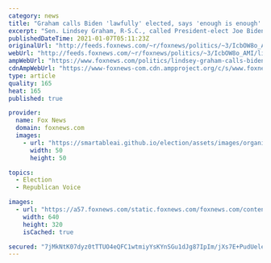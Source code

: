 ```yaml
---
category: news
title: "Graham calls Biden 'lawfully' elected, says 'enough is enough' following breach of Capitol"
excerpt: "Sen. Lindsey Graham, R-S.C., called President-elect Joe Biden \"lawfully\" elected and urged his Senate colleagues \"Enough is enough\" regarding election fraud allegations. "
publishedDateTime: 2021-01-07T05:11:23Z
originalUrl: "http://feeds.foxnews.com/~r/foxnews/politics/~3/IcbOW8o_AMI/lindsey-graham-calls-biden-lawfully-elected-enough-is-enough"
webUrl: "http://feeds.foxnews.com/~r/foxnews/politics/~3/IcbOW8o_AMI/lindsey-graham-calls-biden-lawfully-elected-enough-is-enough"
ampWebUrl: "https://www.foxnews.com/politics/lindsey-graham-calls-biden-lawfully-elected-enough-is-enough.amp"
cdnAmpWebUrl: "https://www-foxnews-com.cdn.ampproject.org/c/s/www.foxnews.com/politics/lindsey-graham-calls-biden-lawfully-elected-enough-is-enough.amp"
type: article
quality: 165
heat: 165
published: true

provider:
  name: Fox News
  domain: foxnews.com
  images:
    - url: "https://smartableai.github.io/election/assets/images/organizations/foxnews.com-50x50.jpg"
      width: 50
      height: 50

topics:
  - Election
  - Republican Voice

images:
  - url: "https://a57.foxnews.com/static.foxnews.com/foxnews.com/content/uploads/2021/01/640/320/AP21007107465579.jpg?ve=1&tl=1"
    width: 640
    height: 320
    isCached: true

secured: "7jMkNtK07dyz0tTTUO4eQFC1wtmiyYsKYnSGu1dJg87IpIm/jXs7E+PudUeletquWSaNEw4dXd1amHOZXD13Dz2CLe6oJP2HsV3aiJXKdF/GhkEl15shIqxwWdPy0WHz/rFMxrr8K0h2/1PVbuUDDETd/CaAVsCnTxhXnx4y5pj5xMxAigwTaMV3nVu2e4hzKvQUrorhbiLR1icIa7BF8IXapfwkPqVQrsh/Pf0NFPtSLwsqMQu6Xlg1/KX6+FXmKaynLa7v0LaIFRwNI+pnYD+oX/c57Wr48+ZXL0hFWRW2g6hvJpsWxwyrI9e1NmgpY+eWY7p/OPDAIuMY48lj3eYd3ftcKYMi1h5+l92+9kY=;aJruiAdQokXeUZipRtasmA=="
---
```


